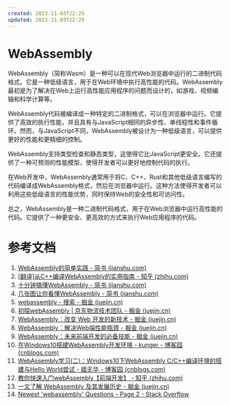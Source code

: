 ```yaml
---
created: 2023-11-03T22:29
updated: 2023-11-03T22:29
---
```

# WebAssembly

WebAssembly（简称Wasm）是一种可以在现代Web浏览器中运行的二进制代码格式。它是一种低级语言，用于在Web环境中执行高性能的代码。WebAssembly最初是为了解决在Web上运行高性能应用程序的问题而设计的，如游戏、视频编辑和科学计算等。

WebAssembly代码被编译成一种特定的二进制格式，可以在浏览器中运行。它提供了高效的执行性能，并且具有与JavaScript相同的异步性、单线程性和事件循环。然而，与JavaScript不同，WebAssembly被设计为一种低级语言，可以提供更好的性能和更精细的控制。

WebAssembly支持类型检查和静态类型，这使得它比JavaScript更安全。它还提供了一种可预测的性能模型，使得开发者可以更好地控制代码的执行。

在Web开发中，WebAssembly通常用于将C、C++、Rust和其他低级语言编写的代码编译成WebAssembly格式，然后在浏览器中运行。这种方法使得开发者可以利用这些低级语言的性能优势，同时保持Web的安全性和可访问性。

总之，WebAssembly是一种二进制代码格式，用于在Web浏览器中运行高性能的代码。它提供了一种更安全、更高效的方式来执行Web应用程序的代码。
‍

# 参考文档

1. [WebAssembly的简单实践 - 简书 (jianshu.com)](https://www.jianshu.com/p/ab9afca8b7a8)
2. [[翻译]从C++编译WebAssembly的实用指南 - 知乎 (zhihu.com)](https://zhuanlan.zhihu.com/p/88690414)
3. [十分钟搞懂WebAssembly - 简书 (jianshu.com)](https://www.jianshu.com/p/e4d002780cf8)
4. [几张图让你看懂WebAssembly - 简书 (jianshu.com)](https://www.jianshu.com/p/bff8aa23fe4d)
5. [webassembly - 搜索 - 掘金 (juejin.cn)](https://juejin.cn/search?utm_source=gold_browser_extension&query=webassembly&fromSeo=0&fromHistory=0&enterFrom=home_page&type=0)
6. [初探webAssembly | 京东物流技术团队 - 掘金 (juejin.cn)](https://juejin.cn/post/7260140790546104375?searchId=202308151047099BF19D1EC061EC897B26)
7. [WebAssembly：改变 Web 开发的新技术 - 掘金 (juejin.cn)](https://juejin.cn/post/7243016090817445947?searchId=202308151047099BF19D1EC061EC897B26)
8. [WebAssembly：解决Web端性能瓶颈 - 掘金 (juejin.cn)](https://juejin.cn/post/7207079381670314041?searchId=202308151047099BF19D1EC061EC897B26)
9. [WebAssembly：未来前端开发的必备技能 - 掘金 (juejin.cn)](https://juejin.cn/post/7229899593260154935?searchId=202308151047099BF19D1EC061EC897B26)
10. [在Windows10搭建WebAssembly开发环境 - kunger - 博客园 (cnblogs.com)](https://www.cnblogs.com/kunger/p/14525483.html)
11. [WebAssembly学习(二)：Windows10下WebAssembly C/C++编译环境的搭建与Hello World尝试 - 姬无华 - 博客园 (cnblogs.com)](https://www.cnblogs.com/jixiaohua/p/10424941.html)
12. [教你快速入门webAssembly【前端开发】 - 知乎 (zhihu.com)](https://zhuanlan.zhihu.com/p/345100739)
13. [一文了解 WebAssembly 及其发展历史 - 掘金 (juejin.cn)](https://juejin.cn/post/7268557651330646031?searchId=202308241510141640A2E6D4F0F8D5EB43)
14. [Newest 'webassembly' Questions - Page 2 - Stack Overflow](https://stackoverflow.com/questions/tagged/webassembly?tab=newest&page=2&pagesize=15)

‍
